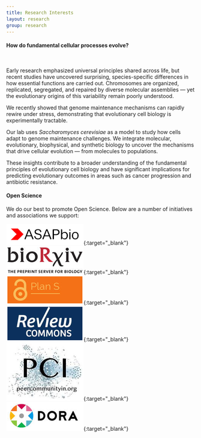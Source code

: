 ```yaml
---
title: Research Interests
layout: research
group: research
---
```

<h4><b>How do fundamental cellular processes evolve?</b></h4><br>

Early research emphasized universal principles shared across life, but recent studies have uncovered surprising, species-specific differences in how essential functions are carried out. Chromosomes are organized, replicated, segregated, and repaired by diverse molecular assemblies — yet the evolutionary origins of this variability remain poorly understood.<br>

We recently showed that genome maintenance mechanisms can rapidly rewire under stress, demonstrating that evolutionary cell biology is experimentally tractable.<br>

Our lab uses <i>Saccharomyces cerevisiae</i> as a model to study how cells adapt to genome maintenance challenges. We integrate molecular, evolutionary, biophysical, and synthetic biology to uncover the mechanisms that drive cellular evolution — from molecules to populations.<br>

These insights contribute to a broader understanding of the fundamental principles of evolutionary cell biology and have significant implications for predicting evolutionary outcomes in areas such as cancer progression and antibiotic resistance.<br>

#### Open Science
We do our best to promote Open Science. Below are a number of initiatives and associations we support:

[<img style="border:3px solid white;" src="/static/img/asapbio-logo.png">](https://asapbio.org/){:target="_blank"}
[<img style="border:3px solid white" src="/static/img/biorxiv2.jpeg">](https://www.biorxiv.org/){:target="_blank"}
[<img style="border:3px solid white" src="/static/img/plans.jpeg">](https://www.coalition-s.org/){:target="_blank"}
[<img style="border:3px solid white" src="/static/img/reviewcommons.jpeg">](https://www.reviewcommons.org/){:target="_blank"}
[<img style="border:3px solid white" src="/static/img/pci.jpeg">](https://peercommunityin.org/){:target="_blank"}
[<img style="border:3px solid white" src="/static/img/dora.jpeg">](https://sfdora.org/){:target="_blank"}

<!--![alt text](https://FumaLab.github.io/static/img/biorxiv2.jpeg?raw=true)-->
